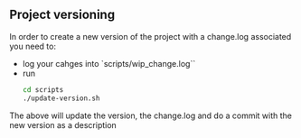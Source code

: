 ## Project versioning

In order to create a new version of the project with a change.log associated you need to:
* log your cahges into `scripts/wip_change.log``
* run 
    ```Bash
    cd scripts
    ./update-version.sh
    ```

The above will update the version, the change.log and do a commit with the new version as a description
